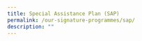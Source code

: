 ```yaml
---
title: Special Assistance Plan (SAP)
permalink: /our-signature-programmes/sap/
description: ""
---
```


